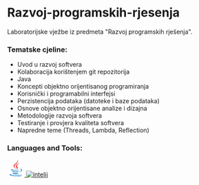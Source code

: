 # Razvoj-programskih-rjesenja

Laboratorijske vježbe iz predmeta "Razvoj programskih rješenja".
<h3 align="left">Tematske cjeline:</h3>

* Uvod u razvoj softvera
* Kolaboracija korištenjem git repozitorija
* Java
* Koncepti objektno orijentisanog programiranja
* Korisnički i programabilni interfejsi
* Perzistencija podataka (datoteke i baze podataka)
* Osnove objektno orijentisane analize i dizajna
* Metodologije razvoja softvera
* Testiranje i provjera kvaliteta softvera
* Napredne teme (Threads, Lambda, Reflection)


<h3 align="left">Languages and Tools:</h3>
<p align="left"> <a href="https://www.java.com" target="_blank" rel="noreferrer"> <img src="https://raw.githubusercontent.com/devicons/devicon/master/icons/java/java-original.svg" alt="java" width="40" height="40"/> </a> </a>
<a href="https://www.jetbrains.com/idea/" target="_blank" rel="noreferrer"> <img src="https://raw.githubusercontent.com/bablubambal/All_logo_and_pictures/7c0ac2ceb9f9d24992ec393d11fa7337d2f92466/ides/intellij.svg" alt="intelij" width="40" height="40"/> </a> </p>
